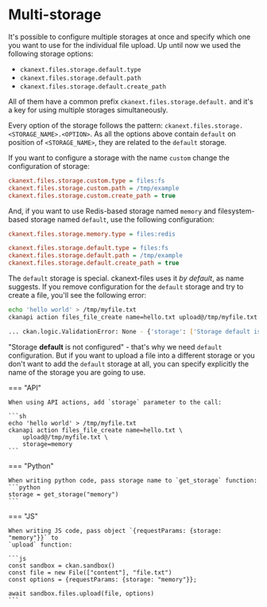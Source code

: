 # Multi-storage

It's possible to configure multiple storages at once and specify which one you
want to use for the individual file upload. Up until now we used the following
storage options:

* `ckanext.files.storage.default.type`
* `ckanext.files.storage.default.path`
* `ckanext.files.storage.default.create_path`

All of them have a common prefix `ckanext.files.storage.default.` and it's a
key for using multiple storages simultaneously.

Every option of the storage follows the pattern:
`ckanext.files.storage.<STORAGE_NAME>.<OPTION>`. As all the options above
contain `default` on position of `<STORAGE_NAME>`, they are related to the
`default` storage.

If you want to configure a storage with the name `custom` change the
configuration of storage:

```ini
ckanext.files.storage.custom.type = files:fs
ckanext.files.storage.custom.path = /tmp/example
ckanext.files.storage.custom.create_path = true
```

And, if you want to use Redis-based storage named `memory` and filesystem-based
storage named `default`, use the following configuration:

```ini
ckanext.files.storage.memory.type = files:redis

ckanext.files.storage.default.type = files:fs
ckanext.files.storage.default.path = /tmp/example
ckanext.files.storage.default.create_path = true
```

The `default` storage is special. ckanext-files uses it _by default_, as name
suggests. If you remove configuration for the `default` storage and try to
create a file, you'll see the following error:

```sh
echo 'hello world' > /tmp/myfile.txt
ckanapi action files_file_create name=hello.txt upload@/tmp/myfile.txt

... ckan.logic.ValidationError: None - {'storage': ['Storage default is not configured']}
```

"Storage **default** is not configured" - that's why we need `default`
configuration. But if you want to upload a file into a different storage or you
don't want to add the `default` storage at all, you can specify explicitly the
name of the storage you are going to use.

=== "API"

    When using API actions, add `storage` parameter to the call:

    ```sh
    echo 'hello world' > /tmp/myfile.txt
    ckanapi action files_file_create name=hello.txt \
        upload@/tmp/myfile.txt \
        storage=memory
    ```

=== "Python"

    When writing python code, pass storage name to `get_storage` function:
    ```python
    storage = get_storage("memory")
    ```

=== "JS"

    When writing JS code, pass object `{requestParams: {storage: "memory"}}` to
    `upload` function:

    ```js
    const sandbox = ckan.sandbox()
    const file = new File(["content"], "file.txt")
    const options = {requestParams: {storage: "memory"}};

    await sandbox.files.upload(file, options)
    ```
